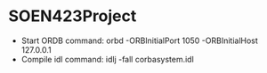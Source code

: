 # SOEN423Project

* Start ORDB command: 
orbd -ORBInitialPort 1050 -ORBInitialHost 127.0.0.1
* Compile idl command: idlj -fall corbasystem.idl